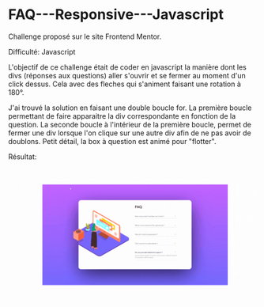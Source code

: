 # FAQ---Responsive---Javascript

Challenge proposé sur le site Frontend Mentor.

Difficulté: Javascript

L'objectif de ce challenge était de coder en javascript la manière dont les divs (réponses aux questions) aller s'ouvrir et se fermer au moment d'un click dessus.
Cela avec des fleches qui s'animent faisant une rotation à 180°.

J'ai trouvé la solution en faisant une double boucle for. 
La première boucle permettant de faire apparaitre la div correspondante en fonction de la question.
La seconde boucle à l'intérieur de la première boucle, permet de fermer une div lorsque l'on clique sur une autre div afin de ne pas avoir de doublons.
Petit détail, la box à question est animé pour "flotter".


Résultat:
![Screenshot](FAQ.gif)
